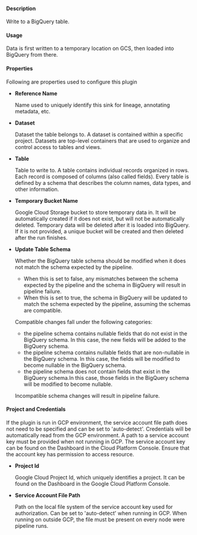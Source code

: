 
#### **Description**

Write to a BigQuery table.

#### **Usage**

Data is first written to a temporary location on GCS, then loaded into BigQuery from there.

#### **Properties**

Following are properties used to configure this plugin

* **Reference Name**

  Name used to uniquely identify this sink for lineage, annotating metadata, etc.

* **Dataset**

  Dataset the table belongs to. A dataset is contained within a specific project.
Datasets are top-level containers that are used to organize and control access to tables and views.

* **Table**

  Table to write to. A table contains individual records organized in rows.
Each record is composed of columns (also called fields).
Every table is defined by a schema that describes the column names, data types, and other information.

* **Temporary Bucket Name**

  Google Cloud Storage bucket to store temporary data in.
It will be automatically created if it does not exist, but will not be automatically deleted.
Temporary data will be deleted after it is loaded into BigQuery. If it is not provided, a unique
bucket will be created and then deleted after the run finishes.

* **Update Table Schema**

  Whether the BigQuery table schema should be modified  when it does not match the schema expected by the pipeline.
    * When this is set to false, any mismatches between the schema expected by the pipeline and the schema in
    BigQuery will result in pipeline failure.
    * When this is set to true, the schema in BigQuery will be updated to match the schema expected by the pipeline,
    assuming the schemas are compatible.

  Compatible changes fall under the following categories:
    * the pipeline schema contains nullable fields that do not exist in the BigQuery schema. In this case, the
    new fields will be added to the BigQuery schema.
    * the pipeline schema contains nullable fields that are non-nullable in the BigQuery schema. In this case,
    the fields will be modified to become nullable in the BigQuery schema.
    * the pipeline schema does not contain fields that exist in the BigQuery schema.In this case, those fields
    in the BigQuery schema will be modified to become nullable.
                         
  Incompatible schema changes will result in pipeline failure.

#### **Project and Credentials**

If the plugin is run in GCP environment, the service account file path does not need to be
specified and can be set to 'auto-detect'. Credentials will be automatically read from the GCP environment.
A path to a service account key must be provided when not running in GCP. The service account
key can be found on the Dashboard in the Cloud Platform Console. Ensure that the account key has permission
to access resource.

* **Project Id**

  Google Cloud Project Id, which uniquely identifies a project.
It can be found on the Dashboard in the Google Cloud Platform Console.

* **Service Account File Path**

  Path on the local file system of the service account key used for
authorization. Can be set to 'auto-detect' when running in GCP. When running on outside GCP,
the file must be present on every node were pipeline runs.
